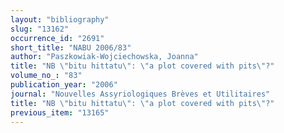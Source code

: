 ```yaml
---
layout: "bibliography"
slug: "13162"
occurrence_id: "2691"
short_title: "NABU 2006/83"
author: "Paszkowiak-Wojciechowska, Joanna"
title: "NB \"bitu hittatu\": \"a plot covered with pits\"?"
volume_no_: "83"
publication_year: "2006"
journal: "Nouvelles Assyriologiques Brèves et Utilitaires"
title: "NB \"bitu hittatu\": \"a plot covered with pits\"?"
previous_item: "13165"
---
```

